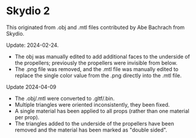 # Skydio 2

This originated from .obj and .mtl files contributed by Abe Bachrach from
Skydio.

Update: 2024-02-24.
- The obj was manually edited to add additional faces to the underside of the
  propellers; previously the propellers were invisible from below.
- The .png file was removed, and the .mtl file was manually edited to replace
  the single color value from the .png directly into the .mtl file.

Update 2024-04-09
 - The .obj/.mtl were converted to .gltf/.bin.
 - Multiple triangles were oriented inconsistently, they been fixed.
 - A single material has been applied to all props (rather than one material
   per prop).
 - The triangles added to the underside of the propellers have been removed
   and the material has been marked as "double sided".
